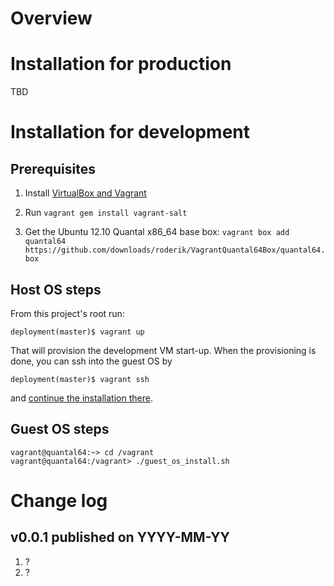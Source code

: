 # Overview

# Installation for production

TBD

# Installation for development

## Prerequisites

1. Install [VirtualBox and Vagrant](http://docs.vagrantup.com/v1/docs/getting-started/index.html)

2. Run `vagrant gem install vagrant-salt`

5. Get the Ubuntu 12.10 Quantal x86_64 base box: `vagrant box add quantal64
   https://github.com/downloads/roderik/VagrantQuantal64Box/quantal64.box`

## Host OS steps

From this project's root run:

    deployment(master)$ vagrant up

That will provision the development VM start-up. When the provisioning is done, you can ssh into the
guest OS by

    deployment(master)$ vagrant ssh

and [continue the installation there](http://memegenerator.net/instance/33516935).

## Guest OS steps

    vagrant@quantal64:~> cd /vagrant
    vagrant@quantal64:/vagrant> ./guest_os_install.sh

# Change log

## v0.0.1 published on YYYY-MM-YY

1. ?
1. ?
